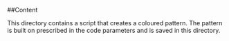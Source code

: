 ##Content

This directory contains a script that creates a coloured pattern. The pattern is built on prescribed in the code parameters and is saved in this directory.
